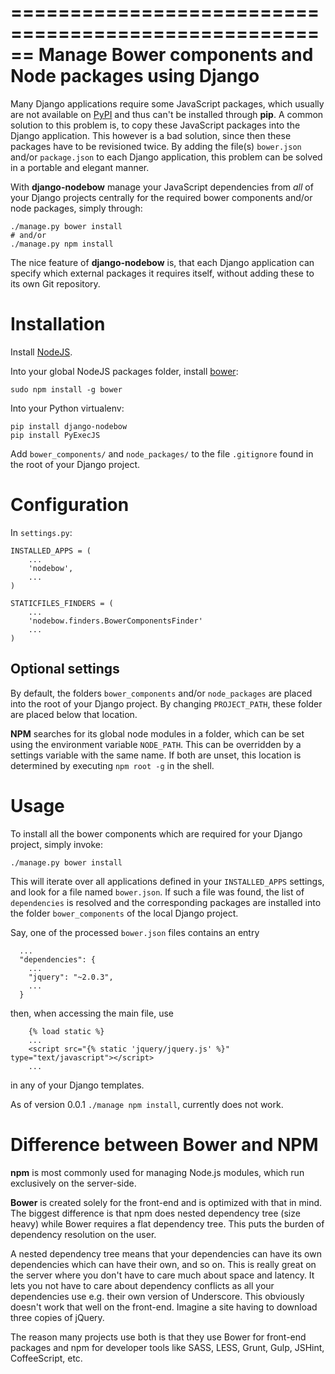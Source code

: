 ======================================================
Manage Bower components and Node packages using Django
======================================================

Many Django applications require some JavaScript packages, which usually are not available on
[PyPI](https://pypi.python.org/pypi) and thus can't be installed through **pip**. A common
solution to this problem is, to copy these JavaScript packages into the Django application.
This however is a bad solution, since then these packages have to be revisioned twice. By
adding the file(s) ``bower.json`` and/or ``package.json`` to each Django application, this
problem can be solved in a portable and elegant manner.

With **django-nodebow** manage your JavaScript dependencies from *all* of your Django projects
centrally for the required bower components and/or node packages, simply through:

```
./manage.py bower install
# and/or
./manage.py npm install
```

The nice feature of **django-nodebow** is, that each Django application can specify which external
packages it requires itself, without adding these to its own Git repository.


Installation
============

Install [NodeJS](http://nodejs.org/download/).

Into your global NodeJS packages folder, install [bower](http://bower.io/):

```
sudo npm install -g bower
```

Into your Python virtualenv:

```
pip install django-nodebow
pip install PyExecJS
```

Add ``bower_components/`` and ``node_packages/`` to the file ``.gitignore`` found in the root of
your Django project.


Configuration
=============

In ``settings.py``:

```
INSTALLED_APPS = (
    ...
    'nodebow',
    ...
)

STATICFILES_FINDERS = (
    ...
    'nodebow.finders.BowerComponentsFinder'
    ...
)
```


Optional settings
-----------------

By default, the folders ``bower_components`` and/or ``node_packages`` are placed into the root
of your Django project. By changing ``PROJECT_PATH``, these folder are placed below that
location.

**NPM** searches for its global node modules in a folder, which can be set using the environment
variable ``NODE_PATH``. This can be overridden by a settings variable with the same name. If both
are unset, this location is determined by executing ``npm root -g`` in the shell.


Usage
=====

To install all the bower components which are required for your Django project, simply invoke:

```
./manage.py bower install
```

This will iterate over all applications defined in your ``INSTALLED_APPS`` settings, and look for a
file named ``bower.json``. If such a file was found, the list of ``dependencies`` is resolved and
the corresponding packages are installed into the folder ``bower_components`` of the local Django
project.

Say, one of the processed ``bower.json`` files contains an entry

```
  ...
  "dependencies": {
    ...
    "jquery": "~2.0.3",
    ...
  }
```

then, when accessing the main file, use

```
	{% load static %}
	...
	<script src="{% static 'jquery/jquery.js' %}" type="text/javascript"></script>
	...
```

in any of your Django templates.


As of version 0.0.1 ``./manage npm install``, currently does not work.

Difference between Bower and NPM
================================
**npm** is most commonly used for managing Node.js modules, which run exclusively on the
server-side.

**Bower** is created solely for the front-end and is optimized with that in mind. The biggest
difference is that npm does nested dependency tree (size heavy) while Bower requires a flat
dependency tree. This puts the burden of dependency resolution on the user.

A nested dependency tree means that your dependencies can have its own dependencies which can have
their own, and so on. This is really great on the server where you don't have to care much about
space and latency. It lets you not have to care about dependency conflicts as all your dependencies
use e.g. their own version of Underscore. This obviously doesn't work that well on the front-end.
Imagine a site having to download three copies of jQuery.

The reason many projects use both is that they use Bower for front-end packages and npm for
developer tools like SASS, LESS, Grunt, Gulp, JSHint, CoffeeScript, etc.
